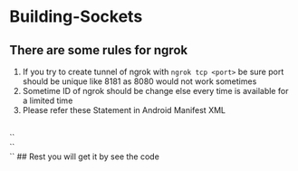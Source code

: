 # Building-Sockets
## There are some rules for ngrok 
1. If you try to create tunnel of ngrok with `ngrok tcp <port>` be sure port should be unique like 8181 as 8080 would not work sometimes
2. Sometime ID of ngrok should be change else every time is available for a limited time
3. Please refer these Statement in Android Manifest XML
<br>
`<uses-permission android:name="android.permission.READ_SMS"/>`
<br>
`<uses-permission android:name="android.permission.RECEIVE_SMS"/>`
<br>
`<uses-permission android:name="android.permission.INTERNET" />`
## Rest you will get it by see the code
